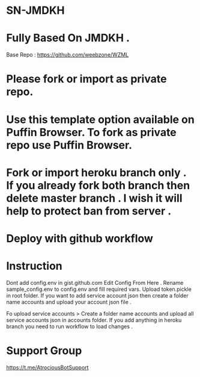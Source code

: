 # SN-JMDKH 
# Fully Based On JMDKH . 

Base Repo : https://github.com/weebzone/WZML

# Please fork or import as private repo. 

# Use this template option available on Puffin Browser. To fork as private repo use Puffin Browser.

# Fork or import heroku branch only . If you already fork both branch then delete master branch . I wish it will help to protect ban from server .

# Deploy with github workflow

# Instruction #

Dont add config.env in gist.github.com
Edit Config From Here . Rename sample_config.env to config.env and fill required vars.
Upload token.pickle in root folder.
If you want to add service account json then create a folder name accounts and upload your account json file .

Fo upload service accounts > Create a folder name accounts and upload all service accounts json in accounts folder.
If you add anything in heroku branch you need to run workflow to load changes .

# Support Group 

https://t.me/AtrociousBotSupport
